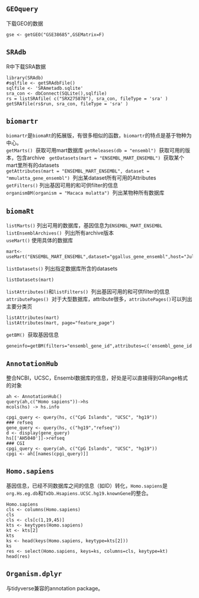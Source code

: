 ## `GEOquery`
下载GEO的数据
```
gse <- getGEO("GSE38685",GSEMatrix=F)

```

## `SRAdb`
R中下载SRA数据  

```
library(SRAdb)
#sqlfile <- getSRAdbFile()
sqlfile <- 'SRAmetadb.sqlite'
sra_con <- dbConnect(SQLite(),sqlfile)
rs = listSRAfile( c("SRX275878"), sra_con, fileType = 'sra' )
getSRAfile(rs$run, sra_con, fileType = 'sra' )
```

## `biomartr`
`biomartr`是`biomaRt`的拓展版，有很多相似的函数，`biomartr`的特点是基于物种为中心。   
`getMarts()`  获取可用mart数据库
`getReleases(db = "ensembl")`  获取可用的版本，包含archive  
`getDatasets(mart = "ENSEMBL_MART_ENSEMBL")`  获取某个mart里所有的datasets  
`getAttributes(mart = "ENSEMBL_MART_ENSEMBL", dataset = "mmulatta_gene_ensembl")`  列出某dataset所有可用的Attributes  
`getFilters()`  列出基因可用的和可供filter的信息  
`organismBM(organism = "Macaca mulatta")`  列出某物种所有数据库

## `biomaRt`
`listMarts()`  列出可用的数据库，基因信息为`ENSEMBL_MART_ENSEMBL`  
`listEnsemblArchives()`  列出所有archive版本  
`useMart()`  使用具体的数据库  
```
mart<-useMart("ENSEMBL_MART_ENSEMBL",dataset="ggallus_gene_ensembl",host="Jul2016.archive.ensembl.org")
```
`listDatasets()`  列出指定数据库所含的datasets  
```
listDatasets(mart)
```
`listAttributes()`和`listFilters()`  列出基因可用的和可供filter的信息  
`attributePages()`  对于大型数据库，attribute很多，`attributePages()`可以列出主要分类页  
```
listAttributes(mart)
listAttributes(mart, page="feature_page")
```

`getBM()`  获取基因信息  
```
geneinfo=getBM(filters="ensembl_gene_id",attributes=c('ensembl_gene_id','external_gene_name','description'),values=gene_id,mart=mart)
```

## `AnnotationHub`
整合NCBI，UCSC，Ensembl数据库的信息，好处是可以直接得到GRange格式的对象
```
ah <- AnnotationHub()
query(ah,c("Homo sapiens"))->hs
mcols(hs) -> hs.info

cpgi_query <- query(hs, c("CpG Islands", "UCSC", "hg19"))
### refseq
gene_query <- query(hs, c("hg19","refseq"))
d <- display(gene_query)
hs[['AH5040']]->refseq
### CGI
cpgi_query <- query(ah, c("CpG Islands", "UCSC", "hg19"))
cpgi <- ah[[names(cpgi_query)]]
```

## `Homo.sapiens`
基因信息，已经不同数据库之间的信息（如ID）转化，`Homo.sapiens`是`org.Hs.eg.db`和`TxDb.Hsapiens.UCSC.hg19.knownGene`的整合。

```
Homo.sapiens
cls <- columns(Homo.sapiens)
cls
cls <- cls[c(1,19,45)]
kts <- keytypes(Homo.sapiens)
kt <- kts[2]
kts
ks <- head(keys(Homo.sapiens, keytype=kts[2]))
ks
res <- select(Homo.sapiens, keys=ks, columns=cls, keytype=kt)
head(res)
```

## `Organism.dplyr`

与tidyverse兼容的annotation package。

